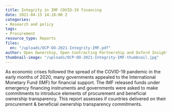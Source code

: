 ```yaml
---
title: Integrity in IMF COVID-19 financing
date: 2021-04-15 14:18:00 Z
categories:
- Research and policy
tags:
- Procurement
resource_type: Reports
files:
  en: "/uploads/OCP-OO-2021-Integrity-IMF.pdf"
author: Open Ownership, Open Contracting Partnership and Oxford Insights
thumbnail-image: "/uploads/OCP-OO-2021-Integrity-IMF-thumbnail.jpg"
---
```


As economic crises followed the spread of the COVID-19 pandemic in the early months of 2020, many governments appealed to the International Monetary Fund (IMF) for financial support. The IMF released funds under emergency financing instruments and governments were asked to make commitments to introduce elements of procurement and beneficial ownership transparency. This report assesses if countries delivered on their procurement & beneficial ownership transparency commitments.